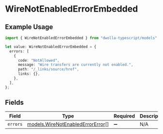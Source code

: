 # WireNotEnabledErrorEmbedded

## Example Usage

```typescript
import { WireNotEnabledErrorEmbedded } from "dwolla-typescript/models";

let value: WireNotEnabledErrorEmbedded = {
  errors: [
    {
      code: "NotAllowed",
      message: "Wire transfers are currently not enabled.",
      path: "/_links/source/href",
      links: {},
    },
  ],
};
```

## Fields

| Field                                                                      | Type                                                                       | Required                                                                   | Description                                                                |
| -------------------------------------------------------------------------- | -------------------------------------------------------------------------- | -------------------------------------------------------------------------- | -------------------------------------------------------------------------- |
| `errors`                                                                   | [models.WireNotEnabledErrorError](../models/wirenotenablederrorerror.md)[] | :heavy_minus_sign:                                                         | N/A                                                                        |